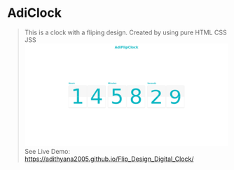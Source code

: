 # AdiClock

> This is a clock with a fliping design.
> Created by using pure HTML CSS JSS
> ![screenshot](./.github/screenshot.png)
> See Live Demo: https://adithyana2005.github.io/Flip_Design_Digital_Clock/
